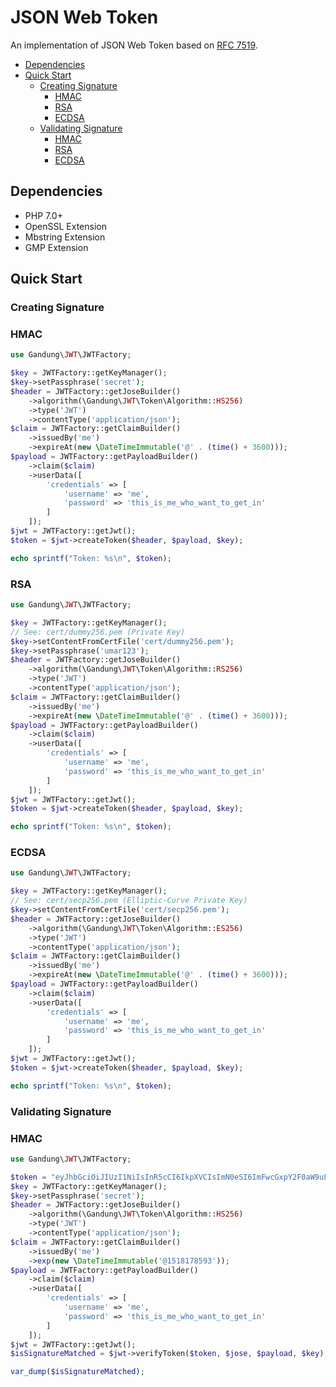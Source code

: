 # JSON Web Token

An implementation of JSON Web Token based on [RFC 7519](https://tools.ietf.org/html/rfc7519).

- [Dependencies](#dependencies)
- [Quick Start](#quick-start)
	- [Creating Signature](#creating-signature)
		- [HMAC](#hmac)
		- [RSA](#rsa)
		- [ECDSA](#ecdsa)
	- [Validating Signature](#validating-signature)
		- [HMAC](#hmac)
		- [RSA](#rsa)
		- [ECDSA](#ecdsa)

## Dependencies
- PHP 7.0+
- OpenSSL Extension
- Mbstring Extension
- GMP Extension

## Quick Start

### Creating Signature

### HMAC

```php
use Gandung\JWT\JWTFactory;

$key = JWTFactory::getKeyManager();
$key->setPassphrase('secret');
$header = JWTFactory::getJoseBuilder()
	->algorithm(\Gandung\JWT\Token\Algorithm::HS256)
	->type('JWT')
	->contentType('application/json');
$claim = JWTFactory::getClaimBuilder()
	->issuedBy('me')
	->expireAt(new \DateTimeImmutable('@' . (time() + 3600)));
$payload = JWTFactory::getPayloadBuilder()
	->claim($claim)
	->userData([
		'credentials' => [
			'username' => 'me',
			'password' => 'this_is_me_who_want_to_get_in'
		]
	]);
$jwt = JWTFactory::getJwt();
$token = $jwt->createToken($header, $payload, $key);

echo sprintf("Token: %s\n", $token);
```

### RSA

```php
use Gandung\JWT\JWTFactory;

$key = JWTFactory::getKeyManager();
// See: cert/dummy256.pem (Private Key)
$key->setContentFromCertFile('cert/dummy256.pem');
$key->setPassphrase('umar123');
$header = JWTFactory::getJoseBuilder()
	->algorithm(\Gandung\JWT\Token\Algorithm::RS256)
	->type('JWT')
	->contentType('application/json');
$claim = JWTFactory::getClaimBuilder()
	->issuedBy('me')
	->expireAt(new \DateTimeImmutable('@' . (time() + 3600)));
$payload = JWTFactory::getPayloadBuilder()
	->claim($claim)
	->userData([
		'credentials' => [
			'username' => 'me',
			'password' => 'this_is_me_who_want_to_get_in'
		]
	]);
$jwt = JWTFactory::getJwt();
$token = $jwt->createToken($header, $payload, $key);

echo sprintf("Token: %s\n", $token);
```

### ECDSA

```php
use Gandung\JWT\JWTFactory;

$key = JWTFactory::getKeyManager();
// See: cert/secp256.pem (Elliptic-Curve Private Key)
$key->setContentFromCertFile('cert/secp256.pem');
$header = JWTFactory::getJoseBuilder()
	->algorithm(\Gandung\JWT\Token\Algorithm::ES256)
	->type('JWT')
	->contentType('application/json');
$claim = JWTFactory::getClaimBuilder()
	->issuedBy('me')
	->expireAt(new \DateTimeImmutable('@' . (time() + 3600)));
$payload = JWTFactory::getPayloadBuilder()
	->claim($claim)
	->userData([
		'credentials' => [
			'username' => 'me',
			'password' => 'this_is_me_who_want_to_get_in'
		]
	]);
$jwt = JWTFactory::getJwt();
$token = $jwt->createToken($header, $payload, $key);

echo sprintf("Token: %s\n", $token);
```

### Validating Signature

### HMAC

```php
use Gandung\JWT\JWTFactory;

$token = "eyJhbGciOiJIUzI1NiIsInR5cCI6IkpXVCIsImN0eSI6ImFwcGxpY2F0aW9uL2pzb24ifQ.eyJpc3MiOiJtZSIsImV4cCI6MTUxODE3ODU5MywiY3JlZGVudGlhbHMiOnsidXNlcm5hbWUiOiJtZSIsInBhc3N3b3JkIjoidGhpc19pc19tZV93aG9fd2FudF90b19nZXRfaW4ifX0.NbX9ZGfadSYlAdgCaDklIYb4Nw2UCfxRJxoKgxZVURo";
$key = JWTFactory::getKeyManager();
$key->setPassphrase('secret');
$header = JWTFactory::getJoseBuilder()
	->algorithm(\Gandung\JWT\Token\Algorithm::HS256)
	->type('JWT')
	->contentType('application/json');
$claim = JWTFactory::getClaimBuilder()
	->issuedBy('me')
	->exp(new \DateTimeImmutable('@1518178593'));
$payload = JWTFactory::getPayloadBuilder()
	->claim($claim)
	->userData([
		'credentials' => [
			'username' => 'me',
			'password' => 'this_is_me_who_want_to_get_in'
		]
	]);
$jwt = JWTFactory::getJwt();
$isSignatureMatched = $jwt->verifyToken($token, $jose, $payload, $key);

var_dump($isSignatureMatched);
```